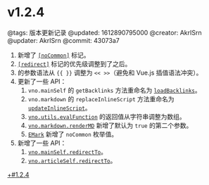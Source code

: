 # v1.2.4

@tags: 版本更新记录
@updated: 1612890795000
@creator: AkrISrn
@updater: AkrISrn
@commit: 43073a7

1. 新增了 [`[noCommon]`](/zh/docs/other-marks.md "#h2-1") 标记。
1. [`[redirect]`](/zh/docs/redirect.md "#") 标记的优先级调整到了[](/zh/docs/inline-script.md "#")之后。
1. [](/zh/docs/snippets.md "#")的参数语法从 `{{ }}` 调整为 `<< >>`（避免和 Vue.js 插值语法冲突）。
1. 更新了一些 API：
    1. `vno.mainSelf` 的 `getBacklinks` 方法重命名为 [`loadBacklinks`](/zh/api/mainSelf.md "#h2-41")。
    1. `vno.markdown` 的 `replaceInlineScript` 方法重命名为 [`updateInlineScript`](/zh/api/markdown.md "#h2-5")。
    1. [`vno.utils.evalFunction`](/zh/api/utils.md "#h2-13") 的返回值从字符串调整为数组。
    1. [`vno.markdown.renderMD`](/zh/api/markdown.md "#h2-3") 新增了默认为 `true` 的第二个参数。
    1. [`EMark`](/zh/api/enums.md "#h2-2") 新增了 `noCommon` 枚举值。
1. 新增了一些 API：
    1. [`vno.mainSelf.redirectTo`](/zh/api/mainSelf.md "#h2-40")。
    1. [`vno.articleSelf.redirectTo`](/zh/api/articleSelf.md "#h2-4")。

[+#1.2.4](/zh/releases/download.md)
